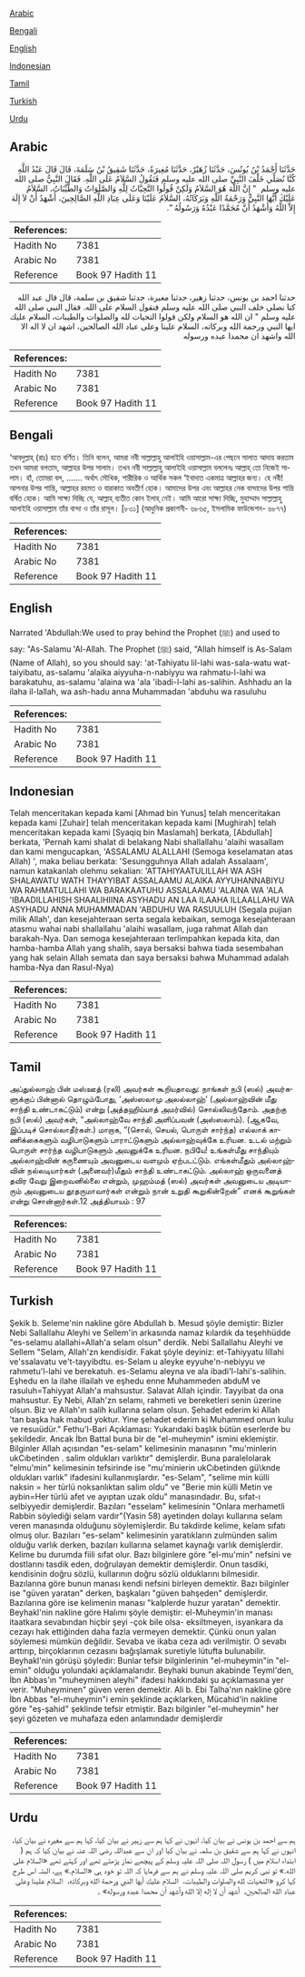 [Arabic](#arabic)

[Bengali](#bengali)

[English](#english)

[Indonesian](#indonesian)

[Tamil](#tamil)

[Turkish](#turkish)

[Urdu](#urdu)

## Arabic


<div dir="rtl" lang="ar" style={{fontSize:'larger',backgroundColor:'#f8f9fa',padding:20}}>
حَدَّثَنَا أَحْمَدُ بْنُ يُونُسَ، حَدَّثَنَا زُهَيْرٌ، حَدَّثَنَا مُغِيرَةُ، حَدَّثَنَا شَقِيقُ بْنُ سَلَمَةَ، قَالَ قَالَ عَبْدُ اللَّهِ كُنَّا نُصَلِّي خَلْفَ النَّبِيِّ صلى الله عليه وسلم فَنَقُولُ السَّلاَمُ عَلَى اللَّهِ‏.‏ فَقَالَ النَّبِيُّ صلى الله عليه وسلم ‏ "‏ إِنَّ اللَّهَ هُوَ السَّلاَمُ وَلَكِنْ قُولُوا التَّحِيَّاتُ لِلَّهِ وَالصَّلَوَاتُ وَالطَّيِّبَاتُ، السَّلاَمُ عَلَيْكَ أَيُّهَا النَّبِيُّ وَرَحْمَةُ اللَّهِ وَبَرَكَاتُهُ، السَّلاَمُ عَلَيْنَا وَعَلَى عِبَادِ اللَّهِ الصَّالِحِينَ، أَشْهَدُ أَنْ لاَ إِلَهَ إِلاَّ اللَّهُ وَأَشْهَدُ أَنَّ مُحَمَّدًا عَبْدُهُ وَرَسُولُهُ ‏"‏‏.‏
</div>
<div style={{backgroundColor:'#f8f9fa',padding:20, marginBottom: 10}}><table> <thead> <tr> <th>References:</th> <th></th> </tr> </thead> <tbody><tr><td>Hadith No</td><td>7381</td></tr><tr><td>Arabic No</td><td>7381</td></tr><tr><td>Reference</td><td>Book 97 Hadith 11</td></tr></tbody></table></div>


<div dir="rtl" lang="ar" style={{fontSize:'larger',backgroundColor:'#f8f9fa',padding:20}}>
حدثنا احمد بن يونس، حدثنا زهير، حدثنا مغيرة، حدثنا شقيق بن سلمة، قال قال عبد الله كنا نصلي خلف النبي صلى الله عليه وسلم فنقول السلام على الله. فقال النبي صلى الله عليه وسلم " ان الله هو السلام ولكن قولوا التحيات لله والصلوات والطيبات، السلام عليك ايها النبي ورحمة الله وبركاته، السلام علينا وعلى عباد الله الصالحين، اشهد ان لا اله الا الله واشهد ان محمدا عبده ورسوله
</div>
<div style={{backgroundColor:'#f8f9fa',padding:20, marginBottom: 10}}><table> <thead> <tr> <th>References:</th> <th></th> </tr> </thead> <tbody><tr><td>Hadith No</td><td>7381</td></tr><tr><td>Arabic No</td><td>7381</td></tr><tr><td>Reference</td><td>Book 97 Hadith 11</td></tr></tbody></table></div>

## Bengali


<div dir="ltr" lang="bn" style={{fontSize:'larger',backgroundColor:'#f8f9fa',padding:20}}>
‘আবদুল্লাহ্ (রাঃ) হতে বর্ণিত। তিনি বলেন, আমরা নবী সাল্লাল্লাহু আলাইহি ওয়াসাল্লাম-এর পেছনে সালাত আদায় করতাম তখন আমরা বলতাম, আল্লাহর উপর সালাম। তখন নবী সাল্লাল্লাহু আলাইহি ওয়াসাল্লাম বললেনঃ আল্লাহ্ তো নিজেই সালাম। হাঁ, তোমরা বল, ....... অর্থাৎ মৌখিক, শারীরিক ও আর্থিক সকল ‘ইবাদাত একমাত্র আল্লাহর জন্য। হে নবী! আপনার উপর শান্তি, আল্লাহর রহমত ও বারাকাত অবতীর্ণ হোক। আমাদের উপর এবং আল্লাহর নেক বান্দাদের উপর শান্তি বর্ষিত হোক। আমি সাক্ষ্য দিচ্ছি যে, আল্লাহ্ ব্যতীত কোন ইলাহ্ নেই। আমি আরো সাক্ষ্য দিচ্ছি, মুহাম্মাদ সাল্লাল্লাহু আলাইহি ওয়াসাল্লাম তাঁর বান্দা ও তাঁর রাসূল। [৮৩১] (আধুনিক প্রকাশনী- ৬৮৬৫, ইসলামিক ফাউন্ডেশন- ৬৮৭৭)
</div>
<div style={{backgroundColor:'#f8f9fa',padding:20, marginBottom: 10}}><table> <thead> <tr> <th>References:</th> <th></th> </tr> </thead> <tbody><tr><td>Hadith No</td><td>7381</td></tr><tr><td>Arabic No</td><td>7381</td></tr><tr><td>Reference</td><td>Book 97 Hadith 11</td></tr></tbody></table></div>

## English


<div dir="ltr" lang="en" style={{fontSize:'larger',backgroundColor:'#f8f9fa',padding:20}}>
Narrated 'Abdullah:We used to pray behind the Prophet (ﷺ) and used to say: "As-Salamu 'Al-Allah. The Prophet (ﷺ) said, "Allah himself is As-Salam (Name of Allah), so you should say: 'at-Tahiyatu lil-lahi was-sala-watu wattaiyibatu, as-salamu 'alaika aiyyuha-n-nabiyyu wa rahmatu-l-lahi wa barakatuhu, as-salamu 'alaina wa 'ala 'ibadi-l-lahi as-salihin. Ashhadu an la ilaha il-lallah, wa ash-hadu anna Muhammadan 'abduhu wa rasuluhu
</div>
<div style={{backgroundColor:'#f8f9fa',padding:20, marginBottom: 10}}><table> <thead> <tr> <th>References:</th> <th></th> </tr> </thead> <tbody><tr><td>Hadith No</td><td>7381</td></tr><tr><td>Arabic No</td><td>7381</td></tr><tr><td>Reference</td><td>Book 97 Hadith 11</td></tr></tbody></table></div>

## Indonesian


<div dir="ltr" lang="id" style={{fontSize:'larger',backgroundColor:'#f8f9fa',padding:20}}>
Telah menceritakan kepada kami [Ahmad bin Yunus] telah menceritakan kepada kami [Zuhair] telah menceritakan kepada kami [Mughirah] telah menceritakan kepada kami [Syaqiq bin Maslamah] berkata, [Abdullah] berkata, 'Pernah kami shalat di belakang Nabi shallallahu 'alaihi wasallam dan kami mengucapkan, 'ASSALAMU ALALLAHI (Semoga keselamatan atas Allah) ', maka beliau berkata: 'Sesungguhnya Allah adalah Assalaam', namun katakanlah olehmu sekalian: 'ATTAHIYAATULILLAH WA ASH SHALAWATU WATH THAYYIBAT ASSALAAMU ALAIKA AYYUHANNABIYU WA RAHMATULLAHI WA BARAKAATUHU ASSALAAMU 'ALAINA WA 'ALA 'IBAADILLAHISH SHAALIHIINA ASYHADU AN LAA ILAAHA ILLAALLAHU WA ASYHADU ANNA MUHAMMADAN 'ABDUHU WA RASUULUH (Segala pujian milik Allah', dan kesejahteraan serta segala kebaikan, semoga kesejahteraan atasmu wahai nabi shallallahu 'alaihi wasallam, juga rahmat Allah dan barakah-Nya. Dan semoga kesejahteraan terlimpahkan kepada kita, dan hamba-hamba Allah yang shalih, saya bersaksi bahwa tiada sesembahan yang hak selain Allah semata dan saya bersaksi bahwa Muhammad adalah hamba-Nya dan Rasul-Nya)
</div>
<div style={{backgroundColor:'#f8f9fa',padding:20, marginBottom: 10}}><table> <thead> <tr> <th>References:</th> <th></th> </tr> </thead> <tbody><tr><td>Hadith No</td><td>7381</td></tr><tr><td>Arabic No</td><td>7381</td></tr><tr><td>Reference</td><td>Book 97 Hadith 11</td></tr></tbody></table></div>

## Tamil


<div dir="ltr" lang="ta" style={{fontSize:'larger',backgroundColor:'#f8f9fa',padding:20}}>
அப்துல்லாஹ் பின் மஸ்ஊத் (ரலி) அவர்கள் கூறியதாவது: நாங்கள் நபி (ஸல்) அவர்களுக்குப் பின்னால் தொழும்போது, ‘அஸ்ஸலாமு அலல்லாஹ்’ (அல்லாஹ்வின் மீது சாந்தி உண்டாகட்டும்) என்று (அத்தஹிய்யாத் அமர்வில்) சொல்லிவந்தோம். அதற்கு நபி (ஸல்) அவர்கள், “அல்லாஹ்வே சாந்தி அளிப்பவன் (அஸ்ஸலாம்). (ஆகவே, இப்படிச் சொல்லாதீர்கள்.) மாறாக, “(சொல், செயல், பொருள் சார்ந்த) எல்லாக் காணிக்கைகளும் வழிபாடுகளும் பாராட்டுகளும் அல்லாஹ்வுக்கே உரியன. உடல் மற்றும் பொருள் சார்ந்த வழிபாடுகளும் அவனுக்கே உரியன. நபியே! உங்கள்மீது சாந்தியும் அல்லாஹ்வின் கருணையும் அவனுடைய வளமும் ஏற்படட்டும். எங்கள்மீதும் அல்லாஹ்வின் நல்லடியார்கள் (அனைவர்)மீதும் சாந்தி உண்டாகட்டும். அல்லாஹ் ஒருவனைத் தவிர வேறு இறைவனில்லை என்றும், முஹம்மத் (ஸல்) அவர்கள் அவனுடைய அடியாரும் அவனுடைய தூதருமாவார்கள் என்றும் நான் உறுதி கூறுகின்றேன்” எனக் கூறுங்கள் என்று சொன்னார்கள்.12 அத்தியாயம் : 97
</div>
<div style={{backgroundColor:'#f8f9fa',padding:20, marginBottom: 10}}><table> <thead> <tr> <th>References:</th> <th></th> </tr> </thead> <tbody><tr><td>Hadith No</td><td>7381</td></tr><tr><td>Arabic No</td><td>7381</td></tr><tr><td>Reference</td><td>Book 97 Hadith 11</td></tr></tbody></table></div>

## Turkish


<div dir="ltr" lang="tr" style={{fontSize:'larger',backgroundColor:'#f8f9fa',padding:20}}>
Şekik b. Seleme'nin nakline göre Abdullah b. Mesud şöyle demiştir: Bizler Nebi Sallallahu Aleyhi ve Sellem'in arkasında namaz kılardık da teşehhüdde "es-selamu alallahi=Allah'a selam olsun" derdik. Nebi Sallallahu Aleyhi ve Sellem "Selam, Allah'zn kendisidir. Fakat şöyle deyiniz: et-Tahiyyatu lillahi ve'ssalavatu ve't-tayyibdtu. es-Selam u aleyke eyyuhe'n-nebiyyu ve rahmetu'l-lahi ve berekatuh. es-Selamu aleyna ve ala ibadi'l-lahi's-salihin. Eşhedu en la ilahe illailah ve eşhedu enne Muhammeden abduM ve rasuluh=Tahiyyat Allah'a mahsustur. Salavat Allah içindir. Tayyibat da ona mahsustur. Ey Nebi, Allah'zn selamı, rahmeti ve bereketleri senin üzerine olsun. Biz ve Allah'ın salih kullarına selam olsun. Şehadet ederim ki Allah 'tan başka hak mabud yoktur. Yine şehadet ederim ki Muhammed onun kulu ve resuıüdür." Fethu'l-Bari Açıklaması: Yukarıdaki başlık bütün eserlerde bu şekildedir. Ancak İbn Battal buna bir de "el-muheymin" ismini eklemiştir. Bilginler Allah açısından "es-selam" kelimesinin manasının "mu'minIerin ukCıbetinden . salim oldukları varlıktır" demişlerdir. Buna paralelolarak "elmu'min" kelimesinin tefsirinde ise "mu'minierin ukCıbetinden gü\knde oldukları varlık" ifadesini kullanmışlardır. "es-Selam", "selime min külli naksin = her türlü noksanlıktan salim oldu" ve "Berie min külli Metin ve aybin=Her türlü afet ve ayıptan uzak oldu" manasındadır. Bu, sıfat-ı selbiyyedir demişlerdir. Bazıları "esselam" kelimesinin "Onlara merhametli Rabbin söylediği selam vardır"(Yasin 58) ayetinden dolayı kullarına selam veren manasında olduğunu söylemişlerdir. Bu takdirde kelime, kelam sıfatı olmuş olur. Bazıları "es-selam" kelimesinin yaratıkların zulmünden salim olduğu varlık derken, bazıları kullarına selamet kaynağı varlık demişlerdir. Kelime bu durumda fiili sıfat olur. Bazı bilginlere göre "el-mu'min" nefsini ve dostlarını tasdik eden, doğrulayan demektir demişlerdir. Onun tasdiki, kendisinin doğru sözlü, kullarının doğru sözlü olduklarını bilmesidir. Bazılarına göre bunun manası kendi nefsini birleyen demektir. Bazı bilginler ise "güven yaratan" derken, başkaları "güven bahşeden" demişlerdir. Bazılarına göre ise kelimenin manası "kalplerde huzur yaratan" demektir. Beyhakl'nin nakline göre Halımı şöyle demiştir: el-Muheymin'in manası itaatkara sevabından hiçbir şeyi -çok bile olsa- eksiltmeyen, isyankara da cezayı hak ettiğinden daha fazla vermeyen demektir. Çünkü onun yalan söylemesi mümkün değildir. Sevaba ve ikaba ceza adı verilmiştir. O sevabı arttırıp, birçoklarının cezasını bağışlamak suretiyle lütufta bulunabilir. Beyhakl'nin görüşü şöyledir: Bunlar tefsir bilginlerinin "el-muheymin"in "el-emin" olduğu yolundaki açıklamalarıdır. Beyhaki bunun akabinde Teyml'den, İbn Abbas'ın "muheyminen aleyhi" ifadesi hakkındaki şu açıklamasına yer verir. "Muheyminen" güven veren demektir. Ali b. Ebi Talha'nın nakline göre İbn Abbas "el-muheymin"i emin şeklinde açıklarken, Mücahid'in nakline göre "eş-şahid" şeklinde tefsir etmiştir. Bazı bilginler "el-muheymin" her şeyi gözeten ve muhafaza eden anlamındadır demişlerdir
</div>
<div style={{backgroundColor:'#f8f9fa',padding:20, marginBottom: 10}}><table> <thead> <tr> <th>References:</th> <th></th> </tr> </thead> <tbody><tr><td>Hadith No</td><td>7381</td></tr><tr><td>Arabic No</td><td>7381</td></tr><tr><td>Reference</td><td>Book 97 Hadith 11</td></tr></tbody></table></div>

## Urdu


<div dir="rtl" lang="ur" style={{fontSize:'larger',backgroundColor:'#f8f9fa',padding:20}}>
ہم سے احمد بن یونس نے بیان کیا، انہوں نے کہا ہم سے زہیر نے بیان کیا، کہا ہم سے مغیرہ نے بیان کیا، انہوں نے کہا ہم سے شقیق بن سلمہ نے بیان کیا اور ان سے عبداللہ رضی اللہ عنہ نے بیان کیا کہ ہم ( ابتداء اسلام میں ) رسول اللہ صلی اللہ علیہ وسلم کے پیچھے نماز پڑھتے تھے اور کہتے تھے «السلام على الله‏.‏» تو نبی کریم صلی اللہ علیہ وسلم نے ہم سے فرمایا کہ اللہ تو خود ہی «السلام‏.‏» ہے، البتہ اس طرح کہا کرو «التحيات لله والصلوات والطيبات،‏‏‏‏ ‏‏‏‏ السلام عليك أيها النبي ورحمة الله وبركاته،‏‏‏‏ ‏‏‏‏ السلام علينا وعلى عباد الله الصالحين،‏‏‏‏ ‏‏‏‏ أشهد أن لا إله إلا الله وأشهد أن محمدا عبده ورسوله» ۔
</div>
<div style={{backgroundColor:'#f8f9fa',padding:20, marginBottom: 10}}><table> <thead> <tr> <th>References:</th> <th></th> </tr> </thead> <tbody><tr><td>Hadith No</td><td>7381</td></tr><tr><td>Arabic No</td><td>7381</td></tr><tr><td>Reference</td><td>Book 97 Hadith 11</td></tr></tbody></table></div>